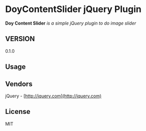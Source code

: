 # DoyContentSlider jQuery Plugin #
**Doy Content Slider**  *is a simple jQuery plugin to do image slider*
## VERSION ##
0.1.0
## Usage ##
## Vendors ##
jQuery - [http://jquery.com](http://jquery.com)
## License ##
MIT
